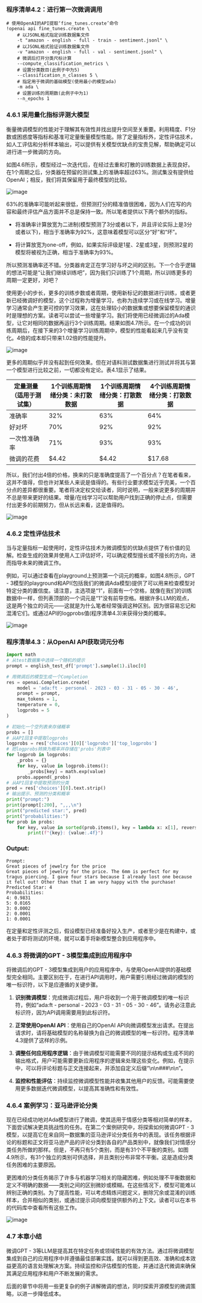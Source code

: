 ### 程序清单4.2：进行第一次微调调用
```
# 使用OpenAI的API提取‘fine_tunes.create’命令
!openai api fine_tunes.create \
    # 以JSONL格式指定训练数据集文件
    -t "amazon - english - full - train - sentiment.jsonl" \
    # 以JSONL格式验证训练数据集文件
    -v "amazon - english - full - val - sentiment.jsonl" \
    # 微调后打开分类尺标计算
    --compute_classification_metrics \
    # 设置分类数目(此例子中为5)
    --classification_n_classes 5 \
    # 指定用于微调的基础模型(使用最小的模型ada)
    -m ada \
    # 设置训练的周期数(此例子中为1)
    --n_epochs 1
```
### 4.6.1 采用量化指标评测大模型

衡量微调模型的性能对于理解其有效性并找出提升空间至关重要。利用精度、F1分数或困惑度等指标和基准可定量衡量模型性能。除了定量指标外，定性评估技术，如人工评估和分析样本输出，可以提供有关模型优缺点的宝贵见解，帮助确定可以进行进一步微调的方向。

如图4.6所示，模型经过一次迭代后，在经过去重和打散的训练数据上表现良好。在1个周期之后，分类器在预留的测试集上的准确率超过63%。测试集没有提供给OpenAI；相反，我们将其保留用于最终模型的比较。

![image](https://github.com/user-attachments/assets/c7e547d5-c5c4-4871-83e5-993b5e5569fd)


63%的准确率可能听起来很低，但预测打分的精准值很困难，因为人们在写的内容和最终评估产品方面并不总是保持一致。所以笔者提供以下两个额外的指标。

- 将准确率计算放宽为二进制(模型预测了3分或者以下，并且评论实际上是3分或者以下)，相当于准确率为92%，这意味着模型可以区分“好”和“坏”。

- 将计算放宽为one-off，例如，如果实际评级是1星、2星或3星，则预测2星的模型将被视为正确，相当于准确率为93%。

所以预测准确率还不错。分类器肯定正在学习好与坏之间的区别。下一个合乎逻辑的想法可能是“让我们继续训练吧”，因为我们只训练了1个周期，所以训练更多的周期一定更好，对吧？

使用更小的步长，更多的训练步数或者周期，使用新标记的数据进行训练，或者更新已经微调好的模型，这个过程称为增量学习，也称为连续学习或在线学习。增量学习通常会产生更可控的学习效果，这在处理较小的数据集或想要保留模型的通识时是理想的方案。读者可以尝试一些增量学习。我们将使用已经微调过的Ada模型，让它对相同的数据再运行3个训练周期。结果如图4.7所示。在一个成功的训练周期后，在接下来的3个增量学习训练周期中，模型的性能看起来几乎没有变化。4倍的成本却只带来1.02倍的性能提升。


![image](https://github.com/user-attachments/assets/8324034f-d241-4594-8b4e-1b82e12980af)


更多的周期似乎并没有起到任何效果。但在对语料测试数据集进行测试并将其与第一个模型进行比较之前，一切都没有定论。表4.1显示了结果。



|定量测量（适用于测试集）|1个训练周期情绪分类：未打散数据|1个训练周期情绪分类：打散数据|4个训练周期情绪分类：打散数据|
| ---- | ---- | ---- | ---- |
|准确率|32%|63%|64%|
|好对坏|70%|92%|92%|
|一次性准确率|71%|93%|93%|
|微调的花费|$4.42|$4.42|$17.68|

所以，我们付出4倍的价格，换来的只是准确度提高了一个百分点？在笔者看来，这并不值得，但也许对某些人来说是值得的。有些行业要求模型近乎完美，一个百分点的差异都很重要。笔者将决定权交给读者，同时说明，一般来说更多的周期并不总是带来更好的结果。增量/在线学习可以帮助用户找到正确的停止点，但需要付出更多的前期努力，但从长远来看，这是值得的。



![image](https://github.com/user-attachments/assets/cf5952b1-c26f-4f34-8778-0d2534791472)


### 4.6.2 定性评估技术
当与定量指标一起使用时，定性评估技术为微调模型的优缺点提供了有价值的见解。检查生成的效果并使用人工评估好坏，可以确定模型擅长或不擅长的方向，进而指导未来的微调工作。

例如，可以通过查看在playground上预测第一个词元的概率，如图4.8所示，GPT - 3模型的playground和API(包括我们的微调Ada模型)提供了可以用来检查模型对特定分类的置信度。请注意，主选项是“1”，前面有一个空格，就像在我们的训练数据中一样，但列表顶部的一个词元是“1”没有前导空格。根据许多LLM的观点，这是两个独立的词元——这就是为什么笔者经常强调这种区别。因为很容易忘记和混淆它们。或通过API的logprobs值(程序清单4.3)来获得分类的概率。


![image](https://github.com/user-attachments/assets/6efadef4-624d-4e7b-a477-2fee05243f2b)


### 程序清单4.3：从OpenAI API获取词元分布
```python
import math
# 从test数据集中选择一个随机的提示
prompt = english_test_df['prompt'].sample(1).iloc[0]

# 用微调后的模型生成一个Completion
res = openai.Completion.create(
    model = 'ada:ft - personal - 2023 - 03 - 31 - 05 - 30 - 46',
    prompt = prompt,
    max_tokens = 1,
    temperature = 0,
    logprobs = 5
)

# 初始化一个空列表来存储概率
probs = []
# 从API回复中提取logprobs
logprobs = res['choices'][0]['logprobs']['top_logprobs']
# 把logprobs转换为概率并存储在'probs'列表中
for logprob in logprobs:
    _probs = {}
    for key, value in logprob.items():
        _probs[key] = math.exp(value)
    probs.append(_probs)
# 从API回复中提取预测的分类
pred = res['choices'][0].text.strip()
# 输出提示、预测的分类和概率
print("prompt:")
print(prompt[:200], ",,,\n")
print("predicted star:", pred)
print("probabilities:")
for prob in probs:
    for key, value in sorted(prob.items(), key = lambda x: x[1], reverse = True):
        print(f"{key}: {value:.4f}") 
```
### Output:
```
Prompt:
Great pieces of jewelry for the price
Great pieces of jewelry for the price. The 6mm is perfect for my tragus piercing. I gave four stars because I already lost one because it fell out! Other than that I am very happy with the purchase!
Predicted Star: 4
Probabilities:
4: 0.9831
5: 0.0165
3: 0.0002
2: 0.0001
1: 0.0001
```
在定量和定性评测之后，假设模型已经准备好投入生产，或者至少是在构建中，或者处于即将测试的环境，就可以着手将新模型整合到应用程序中。

### 4.6.3 将微调的GPT - 3模型集成到应用程序中

将微调后的GPT - 3模型集成到用户的应用程序中，与使用OpenAI提供的基础模型完全相同。主要区别在于，在进行API调用时，用户需要引用经过微调的模型的唯一标识符，以下是应遵循的关键步骤。

1. **识别微调模型**：完成微调过程后，用户将收到一个用于微调模型的唯一标识符，例如“ada:ft - personal - 2023 - 03 - 31 - 05 - 30 - 46”。请务必注意此标识符，因为API调用需要用到此标识符。

2. **正常使用OpenAI API**：使用自己的OpenAI API向微调模型发出请求。在提出请求时，请将基础模型的名称替换为自己的微调模型的唯一标识符。程序清单4.3提供了这样的示例。 

3. **调整任何应用程序逻辑**：由于微调模型可能需要不同的提示结构或生成不同的输出格式，用户可能需要更新应用程序的逻辑来处理这些变化。例如，在提示中，可以将评论标题与正文连接起来，并添加自定义后缀“\n\n###\n\n”。 

4. **监控和性能评估**：持续监控微调模型性能并收集其他用户的反馈。可能需要使用更多数据迭代微调模型，以提高其准确性和有效性。 

### 4.6.4 案例学习：亚马逊评论分类
现在已经成功地对Ada模型进行了微调，使其适用于情感分类等相对简单的样本，下面尝试解决更具挑战性的任务。在第二个案例研究中，将探索如何微调GPT - 3模型，以提高它在来自同一数据集的亚马逊评论分类任务中的表现。该任务根据评论的标题和正文将亚马逊产品的评论分类到各自的产品类别中，就像我们对情感分类任务所做的那样。但是，不再只有5个类别，而是有31个不平衡的类别。如图4.9所示，有31个独立的类别可供选择，并且类别分布非常不平衡。这是造成分类任务困难的主要原因。

更困难的分类任务揭示了许多与机器学习相关的隐藏困难，例如处理不平衡数据和定义不明确的数据——类别之间的区别微妙或模糊。在这些情况下，模型可能难以辨别正确的类别。为了提高性能，可以考虑精炼问题定义，删除冗余或混淆的训练样本，合并相似的类别，或通过提示词向模型提供额外的上下文。读者可以在本书的代码库中查看所有这些工作。


![image](https://github.com/user-attachments/assets/12781648-d71e-467f-b560-5339d93023fb)


### 4.7 本章小结
微调GPT - 3等LLM是提高其在特定任务或领域性能的有效方法。通过将微调模型集成到自己的应用程序中并遵循最佳部署实践，就可以得到更高效、准确和成本效益更高的语言处理解决方案。持续监控和评估模型的性能，并通过迭代微调来确保其满足应用程序和用户不断发展的需求。

后面的章节中将用一些更复杂的例子讲解微调的想法，同时探索开源模型的微调策略，以进一步降低成本。 
